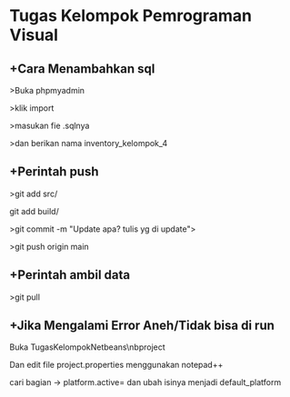 <h1/>Tugas Kelompok Pemrograman Visual</h1>
<p/></p>
<h2/>+Cara Menambahkan sql</h2>
<p/>>Buka phpmyadmin</p>
<p/>>klik import</p>
<p/>>masukan fie .sqlnya</p>
<p/>>dan berikan nama inventory_kelompok_4</p>
<p/></p>
<h2/>+Perintah push</h2>
<p/>>git add src/</p>
<p/>git add build/</p>
<p/>>git commit -m "Update apa? tulis yg di update"></p>
<p/>>git push origin main</p>
<p/></p>
<h2/>+Perintah ambil data</h2>
<p/>>git pull</p>
<p/></p>
<h2/>+Jika Mengalami Error Aneh/Tidak bisa di run</h2>
<p/>Buka TugasKelompokNetbeans\nbproject</p>
<p/>Dan edit file project.properties menggunakan notepad++</p>
<p/>cari bagian -> platform.active= dan ubah isinya menjadi default_platform</p>
